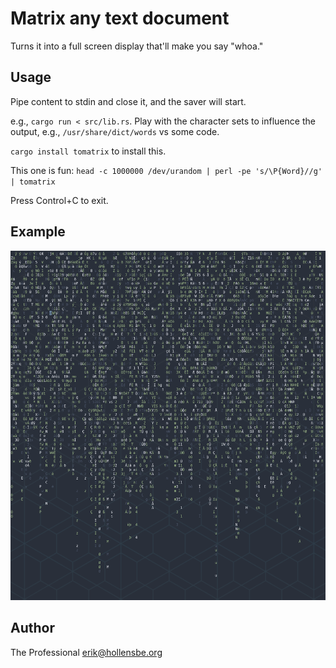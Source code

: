 # Matrix any text document

Turns it into a full screen display that'll make you say "whoa."

## Usage

Pipe content to stdin and close it, and the saver will start.

e.g., `cargo run < src/lib.rs`. Play with the character sets to influence the output, e.g., `/usr/share/dict/words` vs some code.

`cargo install tomatrix` to install this.

This one is fun: `head -c 1000000 /dev/urandom | perl -pe 's/\P{Word}//g' | tomatrix`

Press Control+C to exit.

## Example

<img src="example.png" />

## Author

The Professional <erik@hollensbe.org>
